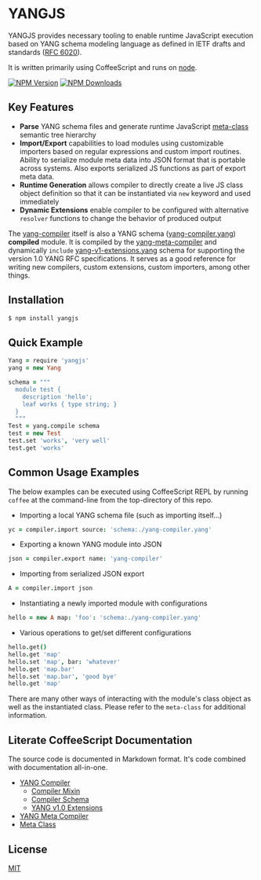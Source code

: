 # YANGJS

YANGJS provides necessary tooling to enable runtime JavaScript
execution based on YANG schema modeling language as defined in IETF
drafts and standards ([RFC 6020](http://tools.ietf.org/html/rfc6020)).

It is written primarily using CoffeeScript and runs on
[node](http://nodejs.org).

  [![NPM Version][npm-image]][npm-url]
  [![NPM Downloads][downloads-image]][downloads-url]

## Key Features

* **Parse** YANG schema files and generate runtime JavaScript
  [meta-class](http://github.com/stormstack/meta-class) semantic tree
  hierarchy
* **Import/Export** capabilities to load modules using customizable
  importers based on regular expressions and custom import
  routines. Ability to serialize module meta data into JSON format
  that is portable across systems. Also exports serialized JS
  functions as part of export meta data.
* **Runtime Generation** allows compiler to directly create a live JS
  class object definition so that it can be instantiated via `new`
  keyword and used immediately
* **Dynamic Extensions** enable compiler to be configured with
  alternative `resolver` functions to change the behavior of produced
  output

The [yang-compiler](src/yang-compiler.litcoffee) itself is also a YANG
schema ([yang-compiler.yang](./yang-compiler.yang)) **compiled**
module. It is compiled by the
[yang-meta-compiler](src/yang-meta-compiler.litcoffee) and dynamically
`include` [yang-v1-extensions.yang](./yang-v1-extensions.yang) schema
for supporting the version 1.0 YANG RFC specifications. It serves as a
good reference for writing new compilers, custom extensions, custom
importers, among other things.

## Installation
```bash
$ npm install yangjs
```

## Quick Example

```coffeescript
Yang = require 'yangjs'
yang = new Yang

schema = """
  module test {
    description 'hello';
	leaf works { type string; }
  }
  """
Test = yang.compile schema
test = new Test
test.set 'works', 'very well'
test.get 'works'
```

## Common Usage Examples

The below examples can be executed using CoffeeScript REPL by running
`coffee` at the command-line from the top-directory of this repo.

* Importing a local YANG schema file (such as importing itself...)
```coffeescript
yc = compiler.import source: 'schema:./yang-compiler.yang'
```
* Exporting a known YANG module into JSON
```coffeescript
json = compiler.export name: 'yang-compiler'
```
* Importing from serialized JSON export
```coffeescript
A = compiler.import json
```
* Instantiating a newly imported module with configurations
```coffeescript
hello = new A map: 'foo': 'schema:./yang-compiler.yang'
```
* Various operations to get/set different configurations
```coffeescript
hello.get()
hello.get 'map'
hello.set 'map', bar: 'whatever'
hello.get 'map.bar'
hello.set 'map.bar', 'good bye'
hello.get 'map'
```

There are many other ways of interacting with the module's class
object as well as the instantiated class. Please refer to the
`meta-class` for additional information.

## Literate CoffeeScript Documentation

The source code is documented in Markdown format. It's code combined
with documentation all-in-one.

* [YANG Compiler](src/yang-compiler.litcoffee)
  * [Compiler Mixin](src/yang-compiler-mixin.litcoffee)
  * [Compiler Schema](./yang-compiler.yang)
  * [YANG v1.0 Extensions](./yang-v1-extensions.yang)
* [YANG Meta Compiler](src/yang-meta-compiler.litcoffee)
* [Meta Class](src/meta-class.litcoffee)

## License
  [MIT](LICENSE)

[npm-image]: https://img.shields.io/npm/v/yangjs.svg
[npm-url]: https://npmjs.org/package/yangjs
[downloads-image]: https://img.shields.io/npm/dm/yangjs.svg
[downloads-url]: https://npmjs.org/package/yangjs

